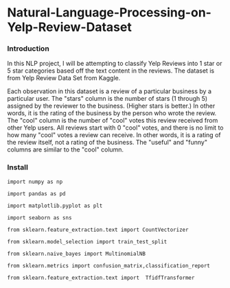 # Natural-Language-Processing-on-Yelp-Review-Dataset

### Introduction
In this NLP project, I will be attempting to classify Yelp Reviews into 1 star or 5 star categories based off the text content in the reviews. The dataset is from Yelp Review Data Set from Kaggle.

Each observation in this dataset is a review of a particular business by a particular user. The "stars" column is the number of stars (1 through 5) assigned by the reviewer to the business. (Higher stars is better.) In other words, it is the rating of the business by the person who wrote the review. The "cool" column is the number of "cool" votes this review received from other Yelp users. All reviews start with 0 "cool" votes, and there is no limit to how many "cool" votes a review can receive. In other words, it is a rating of the review itself, not a rating of the business. The "useful" and "funny" columns are similar to the "cool" column.

### Install
`import numpy as np`

`import pandas as pd`

`import matplotlib.pyplot as plt`

`import seaborn as sns`

`from sklearn.feature_extraction.text import CountVectorizer`

`from sklearn.model_selection import train_test_split`

`from sklearn.naive_bayes import MultinomialNB`

`from sklearn.metrics import confusion_matrix,classification_report`

`from sklearn.feature_extraction.text import  TfidfTransformer`
